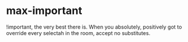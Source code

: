 # max-important
!important, the very best there is. When you absolutely, positively got to override every selectah in the room, accept no substitutes.
